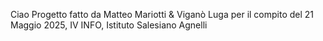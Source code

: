 Ciao
Progetto fatto da Matteo Mariotti & Viganò Luga per il compito del 21 Maggio 2025, IV INFO, Istituto Salesiano Agnelli
